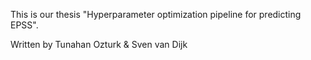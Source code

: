 This is our thesis "Hyperparameter optimization pipeline for predicting EPSS".

Written by Tunahan Ozturk & Sven van Dijk
